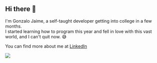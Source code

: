 ## Hi there 👋

I'm Gonzalo Jaime, a self-taught developer getting into college in a few months.  
I started learning how to program this year and fell in love with this vast world, and I can't quit now. 😅

You can find more about me at [LinkedIn](https://www.linkedin.com/in/gjaimeguinazu/)

![](https://komarev.com/ghpvc/?username=GzaJai&color=4078c0&label=Visitas)
